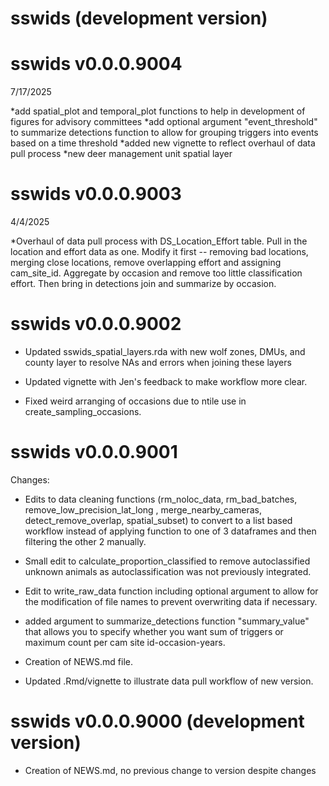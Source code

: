 # sswids (development version)

# sswids v0.0.0.9004
7/17/2025

*add spatial_plot and temporal_plot functions to help in development of figures for advisory committees
*add optional argument "event_threshold" to summarize detections function to allow for grouping triggers into events based on a time threshold 
*added new vignette to reflect overhaul of data pull process
*new deer management unit spatial layer


# sswids v0.0.0.9003
4/4/2025

*Overhaul of data pull process with DS_Location_Effort table. Pull in the location and effort data as one. Modify it first -- removing bad locations, merging close locations, remove overlapping effort and assigning cam_site_id. Aggregate by occasion and remove too little classification effort. Then bring in detections join and summarize by occasion.

# sswids v0.0.0.9002

* Updated sswids_spatial_layers.rda with new wolf zones, DMUs, and county layer to resolve NAs and errors when joining
  these layers
  
* Updated vignette with Jen's feedback to make workflow more clear.

* Fixed weird arranging of occasions due to ntile use in create_sampling_occasions.

# sswids v0.0.0.9001

Changes:

* Edits to data cleaning functions (rm_noloc_data, rm_bad_batches, remove_low_precision_lat_long
, merge_nearby_cameras, detect_remove_overlap, spatial_subset) to convert to a list based workflow instead of applying function to one of 3 dataframes and then filtering the other 2 manually.

* Small edit to calculate_proportion_classified to remove autoclassified unknown animals as autoclassification was not previously integrated.

* Edit to write_raw_data function including optional argument to allow for the modification of file names to prevent overwriting data if necessary.

* added argument to summarize_detections function "summary_value" that allows you to specify whether you want sum of triggers or maximum count per cam site id-occasion-years.

* Creation of NEWS.md file.

* Updated .Rmd/vignette to illustrate data pull workflow of new version.


# sswids v0.0.0.9000 (development version)

* Creation of NEWS.md, no previous change to version despite changes
